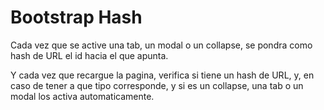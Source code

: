 Bootstrap Hash
===============================

Cada vez que se active una tab, un modal o un collapse, se pondra como hash de URL el id hacia el que apunta.

Y cada vez que recargue la pagina, verifica si tiene un hash de URL, y, en caso de tener a que tipo corresponde, y si es un collapse, una tab o un modal los activa automaticamente.